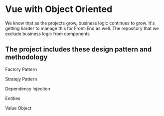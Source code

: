 # Vue with Object Oriented

We know that as the projects grow, business logic continues to grow. It's getting harder to manage this for Front-End as well. The repository that we exclude business logic from components

## The project includes these design pattern and methodology


Factory Pattern

Stratejy Pattern

Dependency Injection

Entities

Value Object
